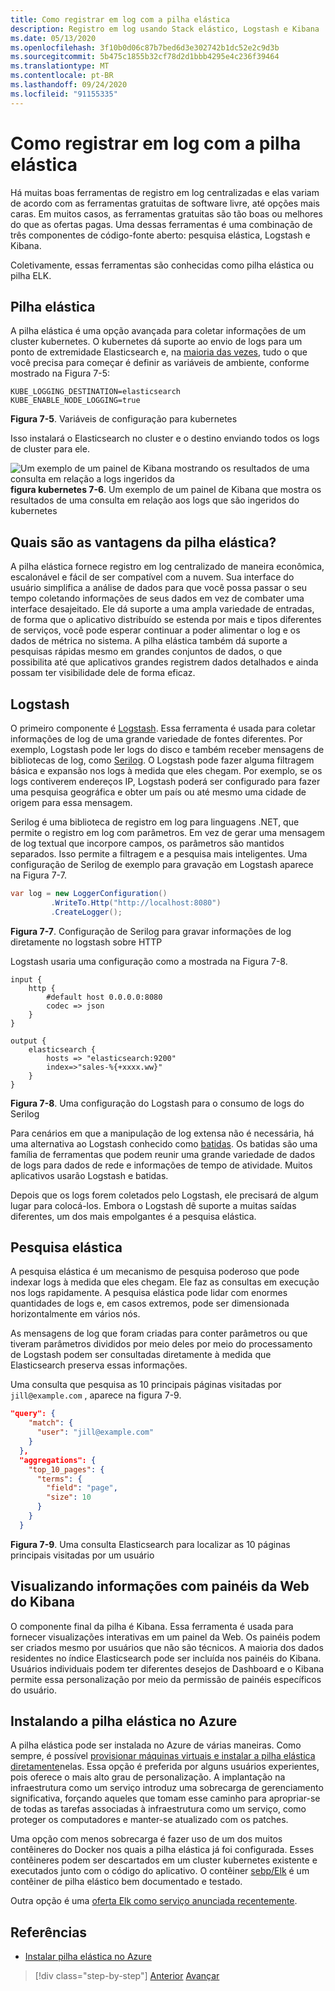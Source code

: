 ```yaml
---
title: Como registrar em log com a pilha elástica
description: Registro em log usando Stack elástico, Logstash e Kibana
ms.date: 05/13/2020
ms.openlocfilehash: 3f10b0d06c87b7bed6d3e302742b1dc52e2c9d3b
ms.sourcegitcommit: 5b475c1855b32cf78d2d1bbb4295e4c236f39464
ms.translationtype: MT
ms.contentlocale: pt-BR
ms.lasthandoff: 09/24/2020
ms.locfileid: "91155335"
---
```

# <a name="logging-with-elastic-stack"></a>Como registrar em log com a pilha elástica

Há muitas boas ferramentas de registro em log centralizadas e elas variam de acordo com as ferramentas gratuitas de software livre, até opções mais caras. Em muitos casos, as ferramentas gratuitas são tão boas ou melhores do que as ofertas pagas. Uma dessas ferramentas é uma combinação de três componentes de código-fonte aberto: pesquisa elástica, Logstash e Kibana.

Coletivamente, essas ferramentas são conhecidas como pilha elástica ou pilha ELK.

## <a name="elastic-stack"></a>Pilha elástica

A pilha elástica é uma opção avançada para coletar informações de um cluster kubernetes. O kubernetes dá suporte ao envio de logs para um ponto de extremidade Elasticsearch e, na [maioria das vezes](https://kubernetes.io/docs/tasks/debug-application-cluster/logging-elasticsearch-kibana/), tudo o que você precisa para começar é definir as variáveis de ambiente, conforme mostrado na Figura 7-5:

```kubernetes
KUBE_LOGGING_DESTINATION=elasticsearch
KUBE_ENABLE_NODE_LOGGING=true
```

**Figura 7-5**. Variáveis de configuração para kubernetes

Isso instalará o Elasticsearch no cluster e o destino enviando todos os logs de cluster para ele.

![Um exemplo de um painel de Kibana mostrando os resultados de uma consulta em relação a logs ingeridos da ](./media/kibana-dashboard.png)
 **figura kubernetes 7-6**. Um exemplo de um painel de Kibana que mostra os resultados de uma consulta em relação aos logs que são ingeridos do kubernetes

## <a name="what-are-the-advantages-of-elastic-stack"></a>Quais são as vantagens da pilha elástica?

A pilha elástica fornece registro em log centralizado de maneira econômica, escalonável e fácil de ser compatível com a nuvem. Sua interface do usuário simplifica a análise de dados para que você possa passar o seu tempo coletando informações de seus dados em vez de combater uma interface desajeitado. Ele dá suporte a uma ampla variedade de entradas, de forma que o aplicativo distribuído se estenda por mais e tipos diferentes de serviços, você pode esperar continuar a poder alimentar o log e os dados de métrica no sistema. A pilha elástica também dá suporte a pesquisas rápidas mesmo em grandes conjuntos de dados, o que possibilita até que aplicativos grandes registrem dados detalhados e ainda possam ter visibilidade dele de forma eficaz.

## <a name="logstash"></a>Logstash

O primeiro componente é [Logstash](https://www.elastic.co/products/logstash). Essa ferramenta é usada para coletar informações de log de uma grande variedade de fontes diferentes. Por exemplo, Logstash pode ler logs do disco e também receber mensagens de bibliotecas de log, como [Serilog](https://serilog.net/). O Logstash pode fazer alguma filtragem básica e expansão nos logs à medida que eles chegam. Por exemplo, se os logs contiverem endereços IP, Logstash poderá ser configurado para fazer uma pesquisa geográfica e obter um país ou até mesmo uma cidade de origem para essa mensagem.

Serilog é uma biblioteca de registro em log para linguagens .NET, que permite o registro em log com parâmetros. Em vez de gerar uma mensagem de log textual que incorpore campos, os parâmetros são mantidos separados. Isso permite a filtragem e a pesquisa mais inteligentes. Uma configuração de Serilog de exemplo para gravação em Logstash aparece na Figura 7-7.

```csharp
var log = new LoggerConfiguration()
         .WriteTo.Http("http://localhost:8080")
         .CreateLogger();
```

**Figura 7-7**. Configuração de Serilog para gravar informações de log diretamente no logstash sobre HTTP

Logstash usaria uma configuração como a mostrada na Figura 7-8.

```
input {
    http {
        #default host 0.0.0.0:8080
        codec => json
    }
}

output {
    elasticsearch {
        hosts => "elasticsearch:9200"
        index=>"sales-%{+xxxx.ww}"
    }
}
```

**Figura 7-8**. Uma configuração do Logstash para o consumo de logs do Serilog

Para cenários em que a manipulação de log extensa não é necessária, há uma alternativa ao Logstash conhecido como [batidas](https://www.elastic.co/products/beats). Os batidas são uma família de ferramentas que podem reunir uma grande variedade de dados de logs para dados de rede e informações de tempo de atividade. Muitos aplicativos usarão Logstash e batidas.

Depois que os logs forem coletados pelo Logstash, ele precisará de algum lugar para colocá-los. Embora o Logstash dê suporte a muitas saídas diferentes, um dos mais empolgantes é a pesquisa elástica.

## <a name="elastic-search"></a>Pesquisa elástica

A pesquisa elástica é um mecanismo de pesquisa poderoso que pode indexar logs à medida que eles chegam. Ele faz as consultas em execução nos logs rapidamente. A pesquisa elástica pode lidar com enormes quantidades de logs e, em casos extremos, pode ser dimensionada horizontalmente em vários nós.

As mensagens de log que foram criadas para conter parâmetros ou que tiveram parâmetros divididos por meio deles por meio do processamento de Logstash podem ser consultadas diretamente à medida que Elasticsearch preserva essas informações.

Uma consulta que pesquisa as 10 principais páginas visitadas por `jill@example.com` , aparece na figura 7-9.

```json
"query": {
    "match": {
      "user": "jill@example.com"
    }
  },
  "aggregations": {
    "top_10_pages": {
      "terms": {
        "field": "page",
        "size": 10
      }
    }
  }
```

**Figura 7-9**. Uma consulta Elasticsearch para localizar as 10 páginas principais visitadas por um usuário

## <a name="visualizing-information-with-kibana-web-dashboards"></a>Visualizando informações com painéis da Web do Kibana

O componente final da pilha é Kibana. Essa ferramenta é usada para fornecer visualizações interativas em um painel da Web. Os painéis podem ser criados mesmo por usuários que não são técnicos. A maioria dos dados residentes no índice Elasticsearch pode ser incluída nos painéis do Kibana. Usuários individuais podem ter diferentes desejos de Dashboard e o Kibana permite essa personalização por meio da permissão de painéis específicos do usuário.

## <a name="installing-elastic-stack-on-azure"></a>Instalando a pilha elástica no Azure

A pilha elástica pode ser instalada no Azure de várias maneiras. Como sempre, é possível [provisionar máquinas virtuais e instalar a pilha elástica diretamente](/azure/virtual-machines/linux/tutorial-elasticsearch)nelas. Essa opção é preferida por alguns usuários experientes, pois oferece o mais alto grau de personalização. A implantação na infraestrutura como um serviço introduz uma sobrecarga de gerenciamento significativa, forçando aqueles que tomam esse caminho para apropriar-se de todas as tarefas associadas à infraestrutura como um serviço, como proteger os computadores e manter-se atualizado com os patches.

Uma opção com menos sobrecarga é fazer uso de um dos muitos contêineres do Docker nos quais a pilha elástica já foi configurada. Esses contêineres podem ser descartados em um cluster kubernetes existente e executados junto com o código do aplicativo. O contêiner [sebp/Elk](https://elk-docker.readthedocs.io/) é um contêiner de pilha elástico bem documentado e testado.

Outra opção é uma [oferta Elk como serviço anunciada recentemente](https://devops.com/logz-io-unveils-azure-open-source-elk-monitoring-solution/).

## <a name="references"></a>Referências

- [Instalar pilha elástica no Azure](/azure/virtual-machines/linux/tutorial-elasticsearch)

>[!div class="step-by-step"]
>[Anterior](observability-patterns.md) 
> [Avançar](monitoring-azure-kubernetes.md)
